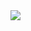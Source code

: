 <div>
  <img src="https://i.giphy.com/media/v1.Y2lkPTc5MGI3NjExb2F5eHZoMnl6cm5iMjJ1ODFjZG5idTQ2Y2lkbmpsaG1sazJwYTE1eiZlcD12MV9pbnRlcm5hbF9naWZfYnlfaWQmY3Q9dg/T9u91uxWcp1yj7Ndnz/giphy.gif">
</div>

